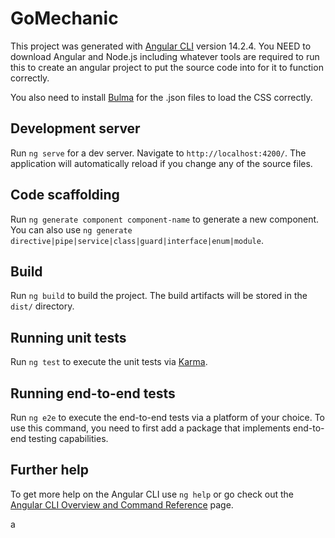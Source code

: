 # GoMechanic

This project was generated with [Angular CLI](https://github.com/angular/angular-cli) version 14.2.4.
You NEED to download Angular and Node.js including whatever tools are required to run this to create an angular project to put the source code into for it to function correctly.
<br>

You also need to install [Bulma](https://bulma.io/documentation/overview/start/) for the .json files to load the CSS correctly.

## Development server

Run `ng serve` for a dev server. Navigate to `http://localhost:4200/`. The application will automatically reload if you change any of the source files.

## Code scaffolding

Run `ng generate component component-name` to generate a new component. You can also use `ng generate directive|pipe|service|class|guard|interface|enum|module`.

## Build

Run `ng build` to build the project. The build artifacts will be stored in the `dist/` directory.

## Running unit tests

Run `ng test` to execute the unit tests via [Karma](https://karma-runner.github.io).

## Running end-to-end tests

Run `ng e2e` to execute the end-to-end tests via a platform of your choice. To use this command, you need to first add a package that implements end-to-end testing capabilities.

## Further help

To get more help on the Angular CLI use `ng help` or go check out the [Angular CLI Overview and Command Reference](https://angular.io/cli) page.

a
